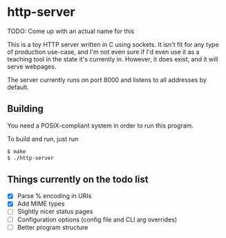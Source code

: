 # http-server

TODO: Come up with an actual name for this

This is a toy HTTP server written in C using sockets. It isn't fit for any type of production use-case, and I'm not even sure if I'd even use it as a teaching tool in the state it's currently in. However, it does exist, and it will serve webpages.

The server currently runs on port 8000 and listens to all addresses by default.

## Building

You need a POSIX-compliant system in order to run this program.

To build and run, just run
```sh
$ make
$ ./http-server
```

## Things currently on the todo list
- [x] Parse % encoding in URIs
- [x] Add MIME types
- [ ] Slightly nicer status pages
- [ ] Configuration options (config file and CLI arg overrides)
- [ ] Better program structure
